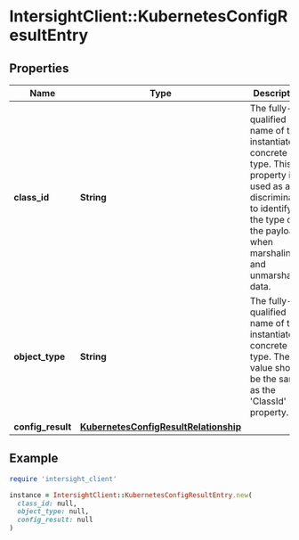 # IntersightClient::KubernetesConfigResultEntry

## Properties

| Name | Type | Description | Notes |
| ---- | ---- | ----------- | ----- |
| **class_id** | **String** | The fully-qualified name of the instantiated, concrete type. This property is used as a discriminator to identify the type of the payload when marshaling and unmarshaling data. | [default to &#39;kubernetes.ConfigResultEntry&#39;] |
| **object_type** | **String** | The fully-qualified name of the instantiated, concrete type. The value should be the same as the &#39;ClassId&#39; property. | [default to &#39;kubernetes.ConfigResultEntry&#39;] |
| **config_result** | [**KubernetesConfigResultRelationship**](KubernetesConfigResultRelationship.md) |  | [optional] |

## Example

```ruby
require 'intersight_client'

instance = IntersightClient::KubernetesConfigResultEntry.new(
  class_id: null,
  object_type: null,
  config_result: null
)
```

